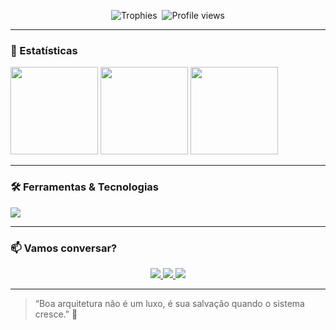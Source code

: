 <p align="center">
  <!-- GitHub Trophies -->
  <img src="https://github-profile-trophy.vercel.app/?username=heider1988&theme=darkhub&margin-w=15&row=2" alt="Trophies"/>&nbsp;
  <!-- Profile Visits -->
  <img src="https://komarev.com/ghpvc/?username=heider1988&label=Profile%20views&color=0e75b6" alt="Profile views"/>
</p>

---

### 🚀 Estatísticas

<p align="left">
  <img height="140" src="https://github-readme-stats.vercel.app/api?username=heider1988&show_icons=true&theme=dark&count_private=true" />
  <img height="140" src="https://github-readme-stats.vercel.app/api/top-langs/?username=heider1988&layout=compact&theme=dark" />
  <img height="140" src="https://github-readme-stats.vercel.app/api/wakatime?username=heider1988&layout=compact&theme=dark" />
</p>

---

### 🛠️ Ferramentas & Tecnologias

<p align="left">
  <img src="https://skillicons.dev/icons?i=java,springboot,spring,githubactions,jenkins,docker,kubernetes,kafka,aws,azure,oracle,db2,sql&theme=dark" />
</p>

---

### 📫 Vamos conversar?

<p align="center">
  <a href="mailto:heider.o@icloud.com">
    <img src="https://img.shields.io/badge/Email-heider.o@icloud.com-D14836?style=for-the-badge&logo=gmail"/>
  </a>
  <a href="https://www.linkedin.com/in/heider1988/">
    <img src="https://img.shields.io/badge/LinkedIn-0A66C2?style=for-the-badge&logo=linkedin"/>
  </a>
  <a href="https://www.youtube.com/@1988heider-java-developer">
    <img src="https://img.shields.io/badge/YouTube-FF0000?style=for-the-badge&logo=youtube"/>
  </a>
</p>

---

> “Boa arquitetura não é um luxo, é sua salvação quando o sistema cresce.” 🚧

